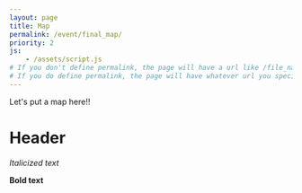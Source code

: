 ```yaml
---
layout: page
title: Map
permalink: /event/final_map/
priority: 2
js:
    - /assets/script.js
# If you don't define permalink, the page will have a url like /file_name without the .md
# If you do define permalink, the page will have whatever url you specify
---
```


Let's put a map here!!

Header
====
*Italicized text*

**Bold text**
